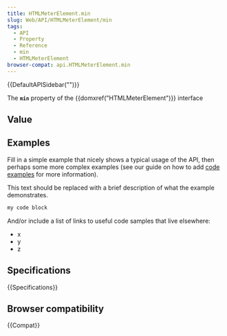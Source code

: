 ```yaml
---
title: HTMLMeterElement.min
slug: Web/API/HTMLMeterElement/min
tags:
  - API
  - Property
  - Reference
  - min
  - HTMLMeterElement
browser-compat: api.HTMLMeterElement.min
---
```

{{DefaultAPISidebar("")}}

The **`min`** property of the {{domxref("HTMLMeterElement")}} interface 

## Value



## Examples

Fill in a simple example that nicely shows a typical usage of the API, then perhaps some more complex examples (see our guide on how to add [code examples](/en-US/docs/MDN/Contribute/Structures/Code_examples) for more information).

This text should be replaced with a brief description of what the example demonstrates.

```js
my code block
```

And/or include a list of links to useful code samples that live elsewhere:

*   x
*   y
*   z

## Specifications

{{Specifications}}

## Browser compatibility

{{Compat}}



